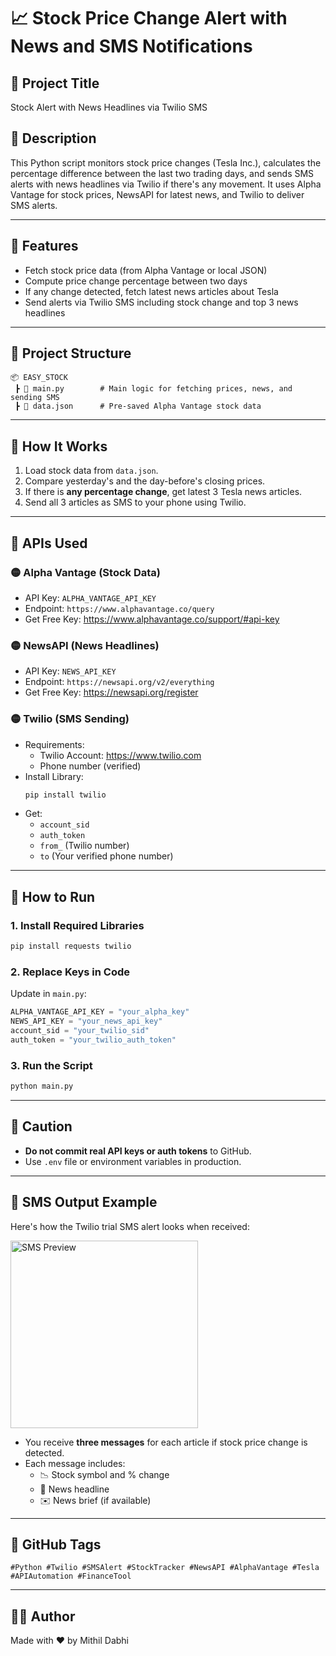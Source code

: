 
# 📈 Stock Price Change Alert with News and SMS Notifications

## 🔖 Project Title
Stock Alert with News Headlines via Twilio SMS

## 📝 Description
This Python script monitors stock price changes (Tesla Inc.), calculates the percentage difference between the last two trading days, and sends SMS alerts with news headlines via Twilio if there's any movement. It uses Alpha Vantage for stock prices, NewsAPI for latest news, and Twilio to deliver SMS alerts.

---

## 🚀 Features
- Fetch stock price data (from Alpha Vantage or local JSON)
- Compute price change percentage between two days
- If any change detected, fetch latest news articles about Tesla
- Send alerts via Twilio SMS including stock change and top 3 news headlines

---

## 📂 Project Structure
```
📦 EASY_STOCK
 ┣ 📄 main.py        # Main logic for fetching prices, news, and sending SMS
 ┣ 📄 data.json      # Pre-saved Alpha Vantage stock data
```

---

## 🔧 How It Works
1. Load stock data from `data.json`.
2. Compare yesterday's and the day-before's closing prices.
3. If there is **any percentage change**, get latest 3 Tesla news articles.
4. Send all 3 articles as SMS to your phone using Twilio.

---

## 🧪 APIs Used

### 🟡 Alpha Vantage (Stock Data)
- API Key: `ALPHA_VANTAGE_API_KEY`
- Endpoint: `https://www.alphavantage.co/query`
- Get Free Key: https://www.alphavantage.co/support/#api-key

### 🟡 NewsAPI (News Headlines)
- API Key: `NEWS_API_KEY`
- Endpoint: `https://newsapi.org/v2/everything`
- Get Free Key: https://newsapi.org/register

### 🟡 Twilio (SMS Sending)
- Requirements:
  - Twilio Account: https://www.twilio.com
  - Phone number (verified)
- Install Library:
  ```bash
  pip install twilio
  ```
- Get:
  - `account_sid`
  - `auth_token`
  - `from_` (Twilio number)
  - `to` (Your verified phone number)

---

## 🧰 How to Run

### 1. Install Required Libraries
```bash
pip install requests twilio
```

### 2. Replace Keys in Code
Update in `main.py`:
```python
ALPHA_VANTAGE_API_KEY = "your_alpha_key"
NEWS_API_KEY = "your_news_api_key"
account_sid = "your_twilio_sid"
auth_token = "your_twilio_auth_token"
```

### 3. Run the Script
```bash
python main.py
```

---

## 🔐 Caution
- **Do not commit real API keys or auth tokens** to GitHub.
- Use `.env` file or environment variables in production.

---

## 📱 SMS Output Example

Here's how the Twilio trial SMS alert looks when received:

<img src="https://github.com/user-attachments/assets/23d7a5a0-0637-47f5-819c-5fbefb34e961" alt="SMS Preview" width="300"/>


- You receive **three messages** for each article if stock price change is detected.
- Each message includes:
  - 📉 Stock symbol and % change
  - 📰 News headline
  - ✉️ News brief (if available)

---


## 📌 GitHub Tags
```
#Python #Twilio #SMSAlert #StockTracker #NewsAPI #AlphaVantage #Tesla #APIAutomation #FinanceTool
```

---

## 👨‍💻 Author
Made with ❤️ by Mithil Dabhi

